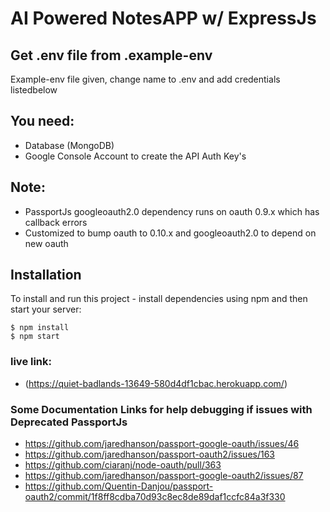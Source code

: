 # AI Powered NotesAPP w/ ExpressJs

## Get .env file from .example-env
Example-env file given, change name to .env and add credentials listedbelow

## You need:
- Database (MongoDB)
- Google Console Account to create the API Auth Key's
  
## Note:
- PassportJs googleoauth2.0 dependency runs on oauth 0.9.x which has callback errors
- Customized to bump oauth to 0.10.x and googleoauth2.0 to depend on new oauth


## Installation
To install and run this project - install dependencies using npm and then start your server:

```
$ npm install
$ npm start
```

### live link:
- (https://quiet-badlands-13649-580d4df1cbac.herokuapp.com/)

### Some Documentation Links for help debugging if issues with Deprecated PassportJs
- https://github.com/jaredhanson/passport-google-oauth/issues/46
- https://github.com/jaredhanson/passport-oauth2/issues/163
- https://github.com/ciaranj/node-oauth/pull/363
- https://github.com/jaredhanson/passport-google-oauth2/issues/87
- https://github.com/Quentin-Danjou/passport-oauth2/commit/1f8ff8cdba70d93c8ec8de89daf1ccfc84a3f330


